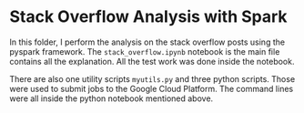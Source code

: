 # Stack Overflow Analysis with Spark

In this folder, I perform the analysis on the stack overflow posts using the pyspark framework. The `stack_overflow.ipynb` notebook is the main file contains all the explanation. All the test work was done inside the notebook.

There are also one utility scripts `myutils.py` and three python scripts. Those were used to submit jobs to the Google Cloud Platform. The command lines were all inside the python notebook mentioned above.